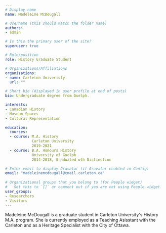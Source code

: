 ```yaml
---
# Display name
name: Madeleine McDougall

# Username (this should match the folder name)
authors:
- admin

# Is this the primary user of the site?
superuser: true

# Role/position
role: History Graduate Student

# Organizations/Affiliations
organizations:
- name: Carleton Univeristy
  url: ""

# Short bio (displayed in user profile at end of posts)
bio: Undergraduate degree from Guelph.

interests:
- Canadian History
- Museum Spaces
- Cultural Representation

education:
  courses:
  - course: M.A. History
            Carleton University
            2019-2021
  - course: B.A. Honours History
            University of Guelph
            2014-2018, Graduated wth Distinction

# Enter email to display Gravatar (if Gravatar enabled in Config)
email: "madeleinemcdougall@cmail.carleton.ca"
  
# Organizational groups that you belong to (for People widget)
#   Set this to `[]` or comment out if you are not using People widget.  
user_groups:
- Researchers
- Visitors
---
```


Madeleine McDougall is a graduate student in Carleton University's History M.A. program. She is currently employed as a Teaching Asisstant with the Carleton and as a Heritage Specialist with the City of Ottawa. 

